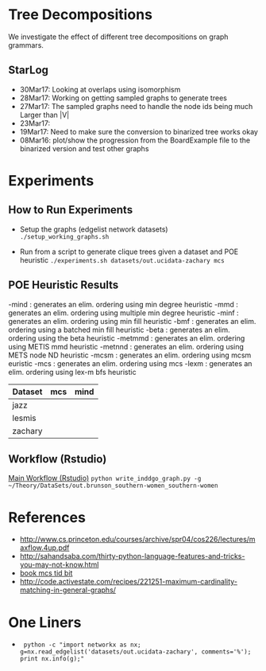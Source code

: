 # Tree Decompositions

We investigate the effect of different tree decompositions on 
graph grammars. 

## StarLog
- 30Mar17: Looking at overlaps using isomorphism
- 28Mar17: Working on getting sampled graphs to generate trees
- 27Mar17: The sampled graphs need to handle the node ids being much Larger than |V|
- 23Mar17: 
- 19Mar17: Need to make sure the conversion to binarized tree works okay
- 08Mar16: plot/show the progression from the BoardExample file to 
  the binarized version and test other graphs


# Experiments

## How to Run Experiments

- Setup the graphs (edgelist network datasets) 
  `./setup_working_graphs.sh`

- Run from a script to generate clique trees given a dataset and POE heuristic
  `./experiments.sh datasets/out.ucidata-zachary mcs`

## POE Heuristic Results
-mind : generates an elim. ordering using min degree heuristic
-mmd : generates an elim. ordering using multiple min degree heuristic
-minf : generates an elim. ordering using min fill heuristic
-bmf : generates an elim. ordering using a batched min fill heuristic
-beta : generates an elim. ordering using the beta heuristic
-metmmd : generates an elim. ordering using METIS mmd heuristic
-metnnd : generates an elim. ordering using METS node ND heuristic
-mcsm : generates an elim. ordering using mcsm euristic
-mcs  : generates an elim. ordering using mcs
-lexm : generates an elim. ordering using lex-m bfs heuristic

Dataset | mcs | mind | 
--------|-----|------|
jazz    |
lesmis  |
zachary |

## Workflow (Rstudio)

[Main Workflow (Rstudio)](ctrlRtdecomp.Rmd)
`python write_inddgo_graph.py -g ~/Theory/DataSets/out.brunson_southern-women_southern-women`


# References
- http://www.cs.princeton.edu/courses/archive/spr04/cos226/lectures/maxflow.4up.pdf
- http://sahandsaba.com/thirty-python-language-features-and-tricks-you-may-not-know.html
- [book mcs tid bit](https://books.google.com/books?id=NFm7BQAAQBAJ&pg=PA186&lpg=PA186&dq=python+algorithm+maximum+cardinality+search+sample+code&source=bl&ots=YAod8M0QFx&sig=7xD9NF5EBK0cNwQgkD-nHkrcZVk&hl=en&sa=X&ved=0ahUKEwj7hqfJ99_SAhWBbSYKHecDCCwQ6AEIQjAG#v=onepage&q=python%20algorithm%20maximum%20cardinality%20search%20sample%20code&f=false)
- http://code.activestate.com/recipes/221251-maximum-cardinality-matching-in-general-graphs/

# One Liners
- ` python -c "import networkx as nx; g=nx.read_edgelist('datasets/out.ucidata-zachary', comments='%'); print nx.info(g);"`
